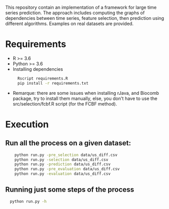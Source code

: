 
This repository contain an implementation of a framework for large time series prediction. The approach includes computing the  graphs of dependencies between time series, feature selection, then prediction using different algorithms.
Examples on real datasets are provided.

# Requirements

  * R >= 3.6
  * Python >= 3.6
  * Installing dependencies
    ```bash
      Rscript requirements.R
      pip install -r requirements.txt
    ```
  * Remarque: there are some issues when installing rJava, and Biocomb package, try to install them manually, else, you don't have to
  	use the src/selection/fcbf.R script (for the FCBF method).


# Execution

## Run all the process on a given dataset:
```bash
	python run.py -pre_selection data/us_diff.csv
	python run.py -selection data/us_diff.csv
	python run.py -prediction data/us_diff.csv
	python run.py -pre_evaluation data/us_diff.csv
	python run.py -evaluation data/us_diff.csv

```
## Running just some steps of the process
```bash
  python run.py -h
```
